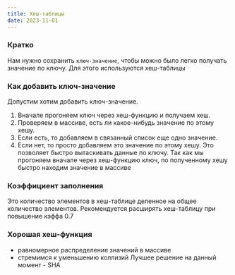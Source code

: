 ```yaml
---
title: Хеш-таблицы
date: 2023-11-01
---
```

### Кратко
Нам нужно сохранить `ключ-значение`, чтобы можно было легко получать значение по ключу. Для этого используются хеш-таблицы

### Как добавить ключ-значение
Допустим хотим добавить ключ-значение.
1. Вначале прогоняем ключ через хеш-функцию и получаем хеш.
2. Проверяем в массиве, есть ли какое-нибудь значение по этому хешу.
3. Если есть, то добавляем в связанный список еще одно значение.
4. Если нет, то просто добавляем это значение по этому хешу.
Это позволяет быстро вытаскивать данные по ключу. Так как мы прогоняем вначале через хеш-функцию ключ, по полученному хешу быстро находим значение в массиве

### Коэффициент заполнения
Это количество элементов в хеш-таблице деленное на общее количество элементов. Рекомендуется расширять хеш-таблицу при повышение кэффа 0.7

### Хорошая хеш-функция
- равномерное распределение значений в массиве
- стремимся к уменьшению коллизий
Лучшее решение на данный момент - SHA
